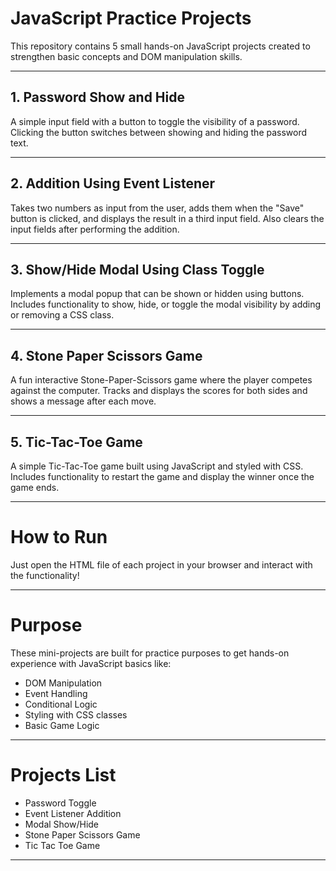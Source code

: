 # JavaScript Practice Projects

This repository contains 5 small hands-on JavaScript projects created to strengthen basic concepts and DOM manipulation skills.

---

## 1. Password Show and Hide
A simple input field with a button to toggle the visibility of a password. Clicking the button switches between showing and hiding the password text.

---

## 2. Addition Using Event Listener
Takes two numbers as input from the user, adds them when the "Save" button is clicked, and displays the result in a third input field. Also clears the input fields after performing the addition.

---

## 3. Show/Hide Modal Using Class Toggle
Implements a modal popup that can be shown or hidden using buttons. Includes functionality to show, hide, or toggle the modal visibility by adding or removing a CSS class.

---

## 4. Stone Paper Scissors Game
A fun interactive Stone-Paper-Scissors game where the player competes against the computer. Tracks and displays the scores for both sides and shows a message after each move.

---

## 5. Tic-Tac-Toe Game
A simple Tic-Tac-Toe game built using JavaScript and styled with CSS. Includes functionality to restart the game and display the winner once the game ends.

---

#  How to Run
Just open the HTML file of each project in your browser and interact with the functionality!

---

#  Purpose
These mini-projects are built for practice purposes to get hands-on experience with JavaScript basics like:
- DOM Manipulation
- Event Handling
- Conditional Logic
- Styling with CSS classes
- Basic Game Logic

---

#  Projects List
- Password Toggle
- Event Listener Addition
- Modal Show/Hide
- Stone Paper Scissors Game
- Tic Tac Toe Game

---

